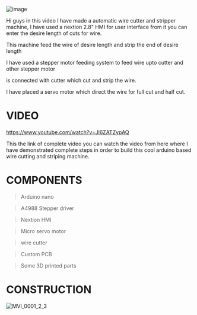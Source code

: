 

![image](https://user-images.githubusercontent.com/19898602/125561367-8227639a-4998-40e0-86e8-33341bd31287.png)


Hi guys in this video I have made a automatic wire cutter and stripper machine,
I have used a nextion 2.8" HMI for user interface from it you can enter the desire length of cuts for wire.

This machine feed the wire of desire length and strip the end of desire length 

I have used a stepper motor feeding system to feed wire upto cutter and other stepper motor

is connected with cutter which cut and strip the wire.

I have placed a servo motor which direct the wire for full cut and half cut.

# VIDEO 

https://www.youtube.com/watch?v=Jl6ZATZypAQ

This the link of complete video you can watch the video from here where I have demonstrated complete steps in 
order to build this cool arduino based wire cutting and striping machine.

# COMPONENTS 

> Arduino nano


> A4988 Stepper driver


> Nextion HMI


> Micro servo motor


> wire cutter


> Custom PCB


> Some 3D printed parts



# CONSTRUCTION

![MVI_0001_2_3](https://user-images.githubusercontent.com/19898602/125562605-ee672fff-ac1d-4abd-beb7-478921003a36.gif)




